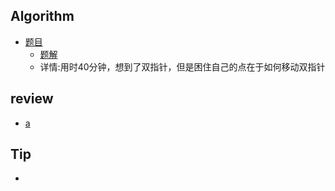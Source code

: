 ## Algorithm
+ [题目](连接)  
    + [题解]()
    + 详情:用时40分钟，想到了双指针，但是困住自己的点在于如何移动双指针
## review
+ [a]()
## Tip
+ 
